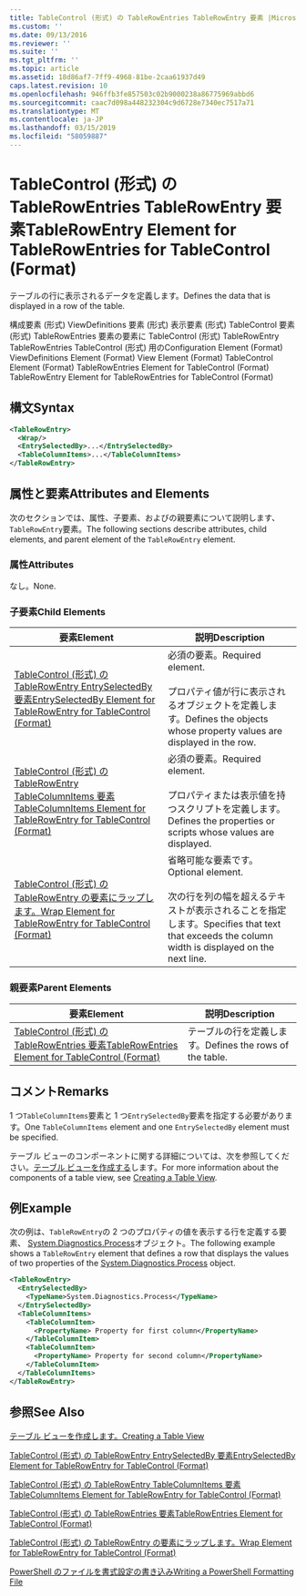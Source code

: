 ```yaml
---
title: TableControl (形式) の TableRowEntries TableRowEntry 要素 |Microsoft Docs
ms.custom: ''
ms.date: 09/13/2016
ms.reviewer: ''
ms.suite: ''
ms.tgt_pltfrm: ''
ms.topic: article
ms.assetid: 18d86af7-7ff9-4968-81be-2caa61937d49
caps.latest.revision: 10
ms.openlocfilehash: 946ffb3fe857503c02b9000238a86775969abbd6
ms.sourcegitcommit: caac7d098a448232304c9d6728e7340ec7517a71
ms.translationtype: MT
ms.contentlocale: ja-JP
ms.lasthandoff: 03/15/2019
ms.locfileid: "58059887"
---
```

# <a name="tablerowentry-element-for-tablerowentries-for-tablecontrol-format"></a><span data-ttu-id="b8b67-102">TableControl (形式) の TableRowEntries TableRowEntry 要素</span><span class="sxs-lookup"><span data-stu-id="b8b67-102">TableRowEntry Element for TableRowEntries for TableControl (Format)</span></span>

<span data-ttu-id="b8b67-103">テーブルの行に表示されるデータを定義します。</span><span class="sxs-lookup"><span data-stu-id="b8b67-103">Defines the data that is displayed in a row of the table.</span></span>

<span data-ttu-id="b8b67-104">構成要素 (形式) ViewDefinitions 要素 (形式) 表示要素 (形式) TableControl 要素 (形式) TableRowEntries 要素の要素に TableControl (形式) TableRowEntry TableRowEntries TableControl (形式) 用の</span><span class="sxs-lookup"><span data-stu-id="b8b67-104">Configuration Element (Format) ViewDefinitions Element (Format) View Element (Format) TableControl Element (Format) TableRowEntries Element for TableControl (Format) TableRowEntry Element for TableRowEntries for TableControl (Format)</span></span>

## <a name="syntax"></a><span data-ttu-id="b8b67-105">構文</span><span class="sxs-lookup"><span data-stu-id="b8b67-105">Syntax</span></span>

```xml
<TableRowEntry>
  <Wrap/>
  <EntrySelectedBy>...</EntrySelectedBy>
  <TableColumnItems>...</TableColumnItems>
</TableRowEntry>
```

## <a name="attributes-and-elements"></a><span data-ttu-id="b8b67-106">属性と要素</span><span class="sxs-lookup"><span data-stu-id="b8b67-106">Attributes and Elements</span></span>

<span data-ttu-id="b8b67-107">次のセクションでは、属性、子要素、およびの親要素について説明します、`TableRowEntry`要素。</span><span class="sxs-lookup"><span data-stu-id="b8b67-107">The following sections describe attributes, child elements, and parent element of the `TableRowEntry` element.</span></span>

### <a name="attributes"></a><span data-ttu-id="b8b67-108">属性</span><span class="sxs-lookup"><span data-stu-id="b8b67-108">Attributes</span></span>

<span data-ttu-id="b8b67-109">なし。</span><span class="sxs-lookup"><span data-stu-id="b8b67-109">None.</span></span>

### <a name="child-elements"></a><span data-ttu-id="b8b67-110">子要素</span><span class="sxs-lookup"><span data-stu-id="b8b67-110">Child Elements</span></span>

|<span data-ttu-id="b8b67-111">要素</span><span class="sxs-lookup"><span data-stu-id="b8b67-111">Element</span></span>|<span data-ttu-id="b8b67-112">説明</span><span class="sxs-lookup"><span data-stu-id="b8b67-112">Description</span></span>|
|-------------|-----------------|
|[<span data-ttu-id="b8b67-113">TableControl (形式) の TableRowEntry EntrySelectedBy 要素</span><span class="sxs-lookup"><span data-stu-id="b8b67-113">EntrySelectedBy Element for TableRowEntry for TableControl (Format)</span></span>](./entryselectedby-element-for-tablerowentry-for-tablecontrol-format.md)|<span data-ttu-id="b8b67-114">必須の要素。</span><span class="sxs-lookup"><span data-stu-id="b8b67-114">Required element.</span></span><br /><br /> <span data-ttu-id="b8b67-115">プロパティ値が行に表示されるオブジェクトを定義します。</span><span class="sxs-lookup"><span data-stu-id="b8b67-115">Defines the objects whose property values are displayed in the row.</span></span>|
|[<span data-ttu-id="b8b67-116">TableControl (形式) の TableRowEntry TableColumnItems 要素</span><span class="sxs-lookup"><span data-stu-id="b8b67-116">TableColumnItems Element for TableRowEntry for TableControl (Format)</span></span>](./tablecolumnitems-element-for-tablerowentry-for-tablecontrol-format.md)|<span data-ttu-id="b8b67-117">必須の要素。</span><span class="sxs-lookup"><span data-stu-id="b8b67-117">Required element.</span></span><br /><br /> <span data-ttu-id="b8b67-118">プロパティまたは表示値を持つスクリプトを定義します。</span><span class="sxs-lookup"><span data-stu-id="b8b67-118">Defines the properties or scripts whose values are displayed.</span></span>|
|[<span data-ttu-id="b8b67-119">TableControl (形式) の TableRowEntry の要素にラップします。</span><span class="sxs-lookup"><span data-stu-id="b8b67-119">Wrap Element for TableRowEntry for TableControl (Format)</span></span>](./wrap-element-for-tablerowentry-for-tablecontrol-format.md)|<span data-ttu-id="b8b67-120">省略可能な要素です。</span><span class="sxs-lookup"><span data-stu-id="b8b67-120">Optional element.</span></span><br /><br /> <span data-ttu-id="b8b67-121">次の行を列の幅を超えるテキストが表示されることを指定します。</span><span class="sxs-lookup"><span data-stu-id="b8b67-121">Specifies that text that exceeds the column width is displayed on the next line.</span></span>|

### <a name="parent-elements"></a><span data-ttu-id="b8b67-122">親要素</span><span class="sxs-lookup"><span data-stu-id="b8b67-122">Parent Elements</span></span>

|<span data-ttu-id="b8b67-123">要素</span><span class="sxs-lookup"><span data-stu-id="b8b67-123">Element</span></span>|<span data-ttu-id="b8b67-124">説明</span><span class="sxs-lookup"><span data-stu-id="b8b67-124">Description</span></span>|
|-------------|-----------------|
|[<span data-ttu-id="b8b67-125">TableControl (形式) の TableRowEntries 要素</span><span class="sxs-lookup"><span data-stu-id="b8b67-125">TableRowEntries Element for TableControl (Format)</span></span>](./tablerowentries-element-for-tablecontrol-format.md)|<span data-ttu-id="b8b67-126">テーブルの行を定義します。</span><span class="sxs-lookup"><span data-stu-id="b8b67-126">Defines the rows of the table.</span></span>|

## <a name="remarks"></a><span data-ttu-id="b8b67-127">コメント</span><span class="sxs-lookup"><span data-stu-id="b8b67-127">Remarks</span></span>

<span data-ttu-id="b8b67-128">1 つ`TableColumnItems`要素と 1 つ`EntrySelectedBy`要素を指定する必要があります。</span><span class="sxs-lookup"><span data-stu-id="b8b67-128">One `TableColumnItems` element and one `EntrySelectedBy` element must be specified.</span></span>

<span data-ttu-id="b8b67-129">テーブル ビューのコンポーネントに関する詳細については、次を参照してください。[テーブル ビューを作成する](./creating-a-table-view.md)します。</span><span class="sxs-lookup"><span data-stu-id="b8b67-129">For more information about the components of a table view, see [Creating a Table View](./creating-a-table-view.md).</span></span>

## <a name="example"></a><span data-ttu-id="b8b67-130">例</span><span class="sxs-lookup"><span data-stu-id="b8b67-130">Example</span></span>

<span data-ttu-id="b8b67-131">次の例は、`TableRowEntry`の 2 つのプロパティの値を表示する行を定義する要素、 [System.Diagnostics.Process](/dotnet/api/System.Diagnostics.Process)オブジェクト。</span><span class="sxs-lookup"><span data-stu-id="b8b67-131">The following example shows a `TableRowEntry` element that defines a row that displays the values of two properties of the [System.Diagnostics.Process](/dotnet/api/System.Diagnostics.Process) object.</span></span>

```xml
<TableRowEntry>
  <EntrySelectedBy>
    <TypeName>System.Diagnostics.Process</TypeName>
  </EntrySelectedBy>
  <TableColumnItems>
    <TableColumnItem>
      <PropertyName> Property for first column</PropertyName>
    </TableColumnItem>
    <TableColumnItem>
      <PropertyName> Property for second column</PropertyName>
    </TableColumnItem>
  </TableColumnItems>
</TableRowEntry>
```

## <a name="see-also"></a><span data-ttu-id="b8b67-132">参照</span><span class="sxs-lookup"><span data-stu-id="b8b67-132">See Also</span></span>

[<span data-ttu-id="b8b67-133">テーブル ビューを作成します。</span><span class="sxs-lookup"><span data-stu-id="b8b67-133">Creating a Table View</span></span>](./creating-a-table-view.md)

[<span data-ttu-id="b8b67-134">TableControl (形式) の TableRowEntry EntrySelectedBy 要素</span><span class="sxs-lookup"><span data-stu-id="b8b67-134">EntrySelectedBy Element for TableRowEntry for TableControl (Format)</span></span>](./entryselectedby-element-for-tablerowentry-for-tablecontrol-format.md)

[<span data-ttu-id="b8b67-135">TableControl (形式) の TableRowEntry TableColumnItems 要素</span><span class="sxs-lookup"><span data-stu-id="b8b67-135">TableColumnItems Element for TableRowEntry for TableControl (Format)</span></span>](./tablecolumnitems-element-for-tablerowentry-for-tablecontrol-format.md)

[<span data-ttu-id="b8b67-136">TableControl (形式) の TableRowEntries 要素</span><span class="sxs-lookup"><span data-stu-id="b8b67-136">TableRowEntries Element for TableControl (Format)</span></span>](./tablerowentries-element-for-tablecontrol-format.md)

[<span data-ttu-id="b8b67-137">TableControl (形式) の TableRowEntry の要素にラップします。</span><span class="sxs-lookup"><span data-stu-id="b8b67-137">Wrap Element for TableRowEntry for TableControl (Format)</span></span>](./wrap-element-for-tablerowentry-for-tablecontrol-format.md)

[<span data-ttu-id="b8b67-138">PowerShell のファイルを書式設定の書き込み</span><span class="sxs-lookup"><span data-stu-id="b8b67-138">Writing a PowerShell Formatting File</span></span>](./writing-a-powershell-formatting-file.md)
